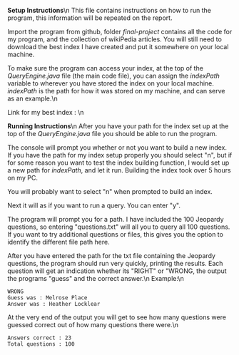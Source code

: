 **Setup Instructions**\n
This file contains instructions on how to run the program, this information will be repeated on the report.

Import the program from github, folder *final-project* contains all the code for my program, and the collection of
wikiPedia articles. You will still need to download the best index I have created and put it somewhere on your local machine.

To make sure the program can access your index, at the top of the *QueryEngine.java* file (the main code file), you
can assign the *indexPath* variable to wherever you have stored the index on your local machine. 
*indexPath* is the path for how it was stored on my machine, and can serve as an example.\n

Link for my best index : \n


**Running Instructions**\n
After you have your path for the index set up at the top of the *QueryEngine.java* file you
should be able to run the program.

The console will prompt you whether or not you want to build a new index. If you have the path for my
index setup properly you should select "n", but if for some reason you want to test the index building
function, I would set up a new path for *indexPath*, and let it run. Building the index took over 5 hours on my PC.

You will probably want to select "n" when prompted to build an index.

Next it will as if you want to run a query. You can enter "y".

The program will prompt you for a path. I have included the 100 Jeopardy questions, so entering "questions.txt" will
all you to query all 100 questions. If you want to try additional questions or files, this gives you the option to identify
the different file path here.

After you have entered the path for the txt file containing the Jeopardy questions, the program should run very quickly, 
printing the results. Each question will get an indication whether its "RIGHT" or "WRONG, the output the programs "guess" and the
correct answer.\n
Example:\n
```
WRONG
Guess was : Melrose Place
Answer was : Heather Locklear
```
At the very end of the output you will get to see how many questions were guessed correct out of how many questions there were.\n

```
Answers correct : 23
Total questions : 100
```
